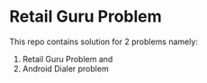 # Retail Guru Problem
This repo contains solution for 2 problems namely:
1. Retail Guru Problem and
2. Android Dialer problem
